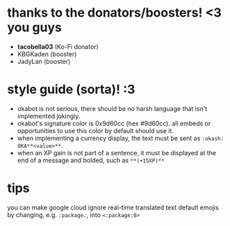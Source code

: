 # thanks to the donators/boosters! <3 you guys
- **tacobella03** (Ko-Fi donator)
- KBGKaden (booster)
- JadyLan (booster)

# style guide (sorta)! :3

- okabot is not serious, there should be no harsh language that isn't implemented jokingly.
- okabot's signature color is 0x9d60cc (hex #9d60cc). all embeds or opportunities to use this color by default should use it.
- when implementing a currency display, the text must be sent as `:okash: OKA**<value>**`.
- when an XP gain is not part of a sentence, it must be displayed at the end of a message and bolded, such as `**(+15XP)**`

# tips
you can make google cloud ignore real-time translated text default emojis by changing, e.g. `:package:`, into `<:package:0>`